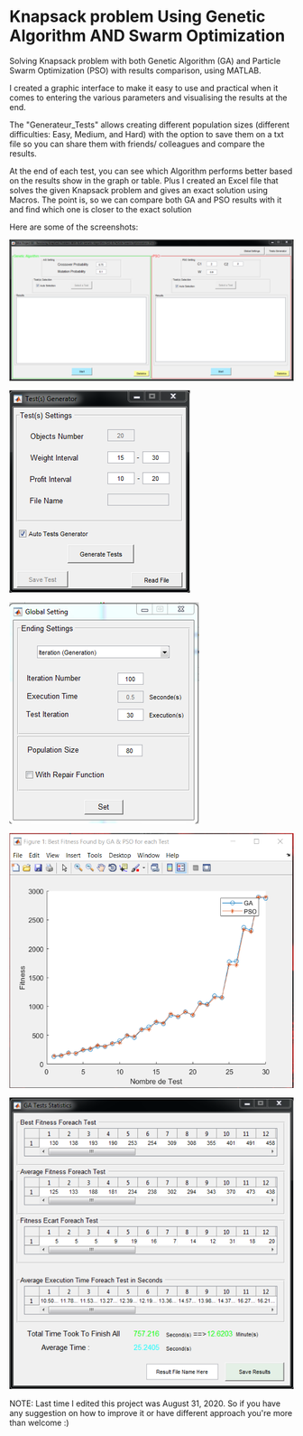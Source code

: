 # Knapsack problem Using Genetic Algorithm AND Swarm Optimization

Solving Knapsack problem with both Genetic Algorithm (GA) and Particle Swarm Optimization (PSO) with results comparison, using MATLAB.

I created a graphic interface to make it easy to use and practical when it comes to entering the various parameters and visualising the results at the end.

The "Generateur_Tests" allows creating different population sizes (different difficulties: Easy, Medium, and Hard) with the option to save them on a txt file so you can share them with friends/ colleagues and compare the results.

At the end of each test, you can see which Algorithm performs better based on the results show in the graph or table. Plus I created an Excel file that solves the given Knapsack problem and gives an exact solution using Macros. The point is, so we can compare both GA and PSO results with it and find which one is closer to the exact solution


Here are some of the screenshots:

![Menu](https://raw.githubusercontent.com/YakoubCheriet/Knapsack-problem-Using-Genetic-Algorithm-AND-Swarm-Optimization/master/Genetic%20algorithm%20(GA)%20VS%20Particle%20Swarm%20Optimization%20(PSO)/ScreenShots/Menu%20Principal.PNG)

![Population Test Generator](https://raw.githubusercontent.com/YakoubCheriet/Knapsack-problem-Using-Genetic-Algorithm-AND-Swarm-Optimization/master/Genetic%20algorithm%20(GA)%20VS%20Particle%20Swarm%20Optimization%20(PSO)/ScreenShots/Generateur%20de%20Test.PNG)

![Global Settings](https://raw.githubusercontent.com/YakoubCheriet/Knapsack-problem-Using-Genetic-Algorithm-AND-Swarm-Optimization/master/Genetic%20algorithm%20(GA)%20VS%20Particle%20Swarm%20Optimization%20(PSO)/ScreenShots/Parametres%20Global.PNG)

![GA & PSO Fitness throughout the Test](https://raw.githubusercontent.com/YakoubCheriet/Knapsack-problem-Using-Genetic-Algorithm-AND-Swarm-Optimization/master/Genetic%20algorithm%20(GA)%20VS%20Particle%20Swarm%20Optimization%20(PSO)/ScreenShots/Graph_GA-PSO.PNG)

![Some Stats](https://raw.githubusercontent.com/YakoubCheriet/Knapsack-problem-Using-Genetic-Algorithm-AND-Swarm-Optimization/master/Genetic%20algorithm%20(GA)%20VS%20Particle%20Swarm%20Optimization%20(PSO)/ScreenShots/Statistique.PNG)


NOTE: Last time I edited this project was August 31, 2020. So if you have any suggestion on how to improve it or have different approach you're more than welcome :)

